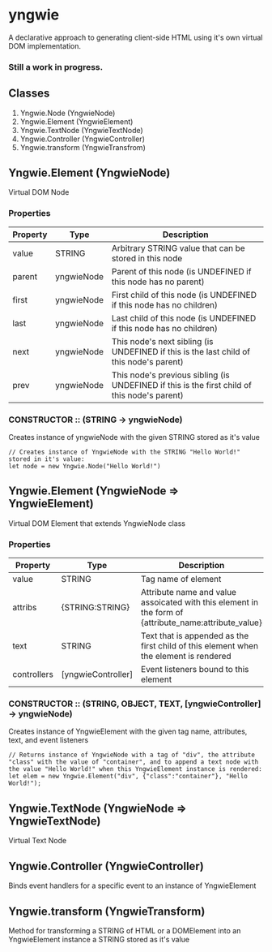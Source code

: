 # yngwie
A declarative approach to generating client-side HTML using it's own virtual DOM implementation.

### Still a work in progress.

## Classes
1. Yngwie.Node (YngwieNode)  
2. Yngwie.Element (YngwieElement)
3. Yngwie.TextNode (YngwieTextNode)
4. Yngwie.Controller (YngwieController)
5. Yngwie.transform (YngwieTransfrom)

## Yngwie.Element (YngwieNode)
Virtual DOM Node 

### Properties 

Property|Type|Description
--------|----|-----------
value | STRING | Arbitrary STRING value that can be stored in this node
parent | yngwieNode | Parent of this node (is UNDEFINED if this node has no parent)
first | yngwieNode | First child of this node (is UNDEFINED if this node has no children)
last | yngwieNode | Last child of this node (is UNDEFINED if this node has no children)
next | yngwieNode | This node's next sibling (is UNDEFINED if this is the last child of this node's parent)
prev | yngwieNode | This node's previous sibling (is UNDEFINED if this is the first child of this node's parent)

### CONSTRUCTOR :: (STRING -> yngwieNode)
Creates instance of yngwieNode with the given STRING stored as it's value 

```
// Creates instance of YngwieNode with the STRING "Hello World!" stored in it's value:
let node = new Yngwie.Node("Hello World!")
```

## Yngwie.Element (YngwieNode => YngwieElement)
Virtual DOM Element that extends YngwieNode class

### Properties

Property|Type|Description
--------|----|-----------
value | STRING | Tag name of element
attribs | {STRING:STRING} | Attribute name and value assoicated with this element in the form of {attribute_name:attribute_value}
text | STRING | Text that is appended as the first child of this element when the element is rendered 
controllers | [yngwieController] | Event listeners bound to this element 


### CONSTRUCTOR :: (STRING, OBJECT, TEXT, [yngwieController] -> yngwieNode)
Creates instance of YngwieElement with the given tag name, attributes, text, and event listeners

```
// Returns instance of YngwieNode with a tag of "div", the attribute "class" with the value of "container", and to append a text node with the value "Hello World!" when this YngwieElement instance is rendered:
let elem = new Yngwie.Element("div", {"class":"container"}, "Hello World!");
```

## Yngwie.TextNode (YngwieNode => YngwieTextNode)
Virtual Text Node 

## Yngwie.Controller (YngwieController)
Binds event handlers for a specific event to an instance of YngwieElement 

## Yngwie.transform (YngwieTransform)
Method for transforming a STRING of HTML or a DOMElement into an YngwieElement instance a STRING stored as it's value 



